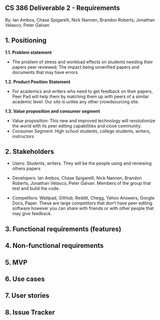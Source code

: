 ## CS 386 Deliverable 2 - Requirements
By: Ian Ambos, Chase Spigarelli, Nick Nannen, Brandon Roberts, Jonathan Velasco, Peter Galvan

## 1. Positioning

**1.1. Problem statement**
  - The problem of stress and workload effects on students needing their papers peer reviewed; The impact being unverified papers and documents that may have errors.

**1.2. Product Position Statement**
  - For academics and writers who need to get feedback on their papers, Peer Pad will help them by matching them up with peers of a similar academic level. Our site is unlike any other crowdsourcing site.

**1.3. Value proposition and consumer segment**
  - Value proposition: This new and improved technology will revolutionize the world with its peer editing capabilities and close community.
  - Consumer Segment: High school students, college students, writers, instructors

## 2. Stakeholders
- Users: Students, writers. They will be the people using and reviewing others papers 
	
- Developers: Ian Ambos, Chase Spigarelli, Nick Nannen, Brandon Roberts, Jonathan Velasco, Peter Galvan. Members of the group that test and build the code.

- Competitors: Wattpad, GitHub, Reddit, Chegg, Yahoo Answers, Google Docs, Paper. These are large competitors that don’t have peer editing software however you can share with friends or with other people that may give feedback.

## 3. Functional requirements (features)

## 4. Non-functional requirements

## 5. MVP

## 6. Use cases

## 7. User stories

## 8. Issue Tracker